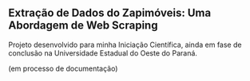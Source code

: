## Extração de Dados do Zapimóveis: Uma Abordagem de Web Scraping
Projeto desenvolvido para minha Iniciação Científica, ainda em fase de conclusão na Universidade Estadual do Oeste do Paraná.

(em processo de documentação)